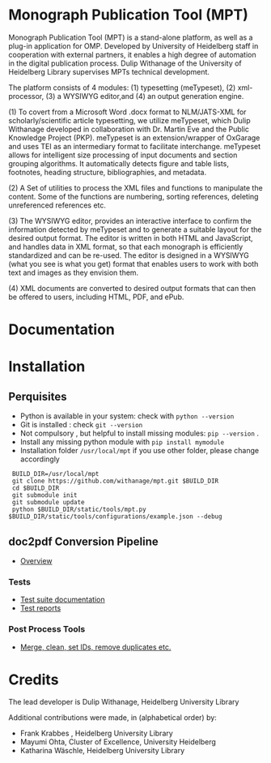 # Monograph Publication  Tool (MPT)

Monograph Publication Tool (MPT) is a stand-alone platform, as well as a plug-in application for OMP. Developed by University of Heidelberg staff in cooperation with external partners, it enables a high degree of automation in the digital publication process. Dulip Withanage of the University of Heidelberg Library supervises MPTs technical development.

The platform consists of 4  modules: (1) typesetting (meTypeset), (2) xml-processor,  (3) a WYSIWYG editor,and (4) an output generation engine.


(1) To covert from a Microsoft Word .docx format to NLM/JATS-XML for scholarly/scientific article typesetting, we utilize meTypeset, which Dulip Withanage developed in collaboration with Dr. Martin Eve and the Public Knowledge Project (PKP). meTypeset is an extension/wrapper of OxGarage and uses TEI as an intermediary format to facilitate interchange. meTypeset allows for intelligent size processing of input documents and section grouping algorithms. It automatically detects figure and table lists, footnotes, heading structure, bibliographies, and metadata.

(2)  A Set of utilities to process the  XML files  and functions to manipulate the content. Some of the functions are numbering, sorting references, deleting unreferenced references etc.

 (3)  The WYSIWYG editor, provides an interactive interface to confirm the information detected by meTypeset and to generate a suitable layout for the desired output format. The editor is written in both HTML and JavaScript, and handles data in XML format, so that each monograph is efficiently standardized and can be re-used. The editor is designed in a WYSIWYG (what you see is what you get) format that enables users to work with both text and images as they envision them.

(4) XML documents are converted to desired output formats that can then be offered to users, including HTML, PDF, and ePub.

# Documentation

# Installation

## Perquisites
 * Python is available in your system: check with  `python --version`
 * Git is installed : check `git --version`
 * Not compulsory , but helpful to install missing modules: `pip --version` .
 * Install  any missing python module with `pip install mymodule`
 * Installation folder  `/usr/local/mpt` if you use other folder, please change accordingly

```
 BUILD_DIR=/usr/local/mpt
 git clone https://github.com/withanage/mpt.git $BUILD_DIR
 cd $BUILD_DIR
 git submodule init
 git submodule update
 python $BUILD_DIR/static/tools/mpt.py  $BUILD_DIR/static/tools/configurations/example.json --debug
```



## doc2pdf Conversion Pipeline

* [Overview](https://github.com/withanage/mpt/wiki/doc2pdf:-Overview)

### Tests
* [Test suite documentation](https://github.com/withanage/mpt/wiki/doc2pdf:-Test-Suite)
* [Test reports](https://github.com/withanage/mpt/wiki/doc2pdf:-Tests)

### Post Process Tools
 * [Merge, clean, set IDs, remove duplicates etc.](https://github.com/withanage/mpt/wiki/xmlToxml:-post-Process)

# Credits

The lead developer is Dulip Withanage,  Heidelberg  University Library

  Additional contributions were made, in (alphabetical order) by:


* Frank Krabbes , Heidelberg  University Library 
* Mayumi Ohta, Cluster of Excellence,  University Heidelberg
* Katharina Wäschle, Heidelberg  University Library 

